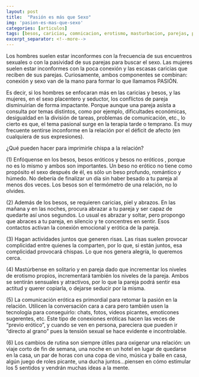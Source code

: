 ```yaml
---
layout: post
title:  "Pasión es más que Sexo"
img: 'pasion-es-mas-que-sexo'
categories: [articulos]
tags: [besos, caricias, comnicacion, erotismo, masturbacion, parejas, pasion, risas, sexo]
excerpt_separator: <!--more-->
---
```


Los hombres suelen estar inconformes con la frecuencia de sus encuentros sexuales o con la pasividad de sus parejas para buscar el sexo. Las mujeres suelen estar inconformes con la poca conexión y las escasas caricias que reciben de sus parejas. Curiosamente, ambos componentes se combinan: conexión y sexo van de la mano para formar lo que llamamos PASIÓN.

Es decir, si los hombres se enfocaran más en las caricias y besos, y las mujeres, en el sexo placentero y seductor, los conflictos de pareja disminuirían de forma impactante. Porque aunque una pareja asista a consulta por temas distintos, como por ejemplo, dificultades económicas, desigualdad en la división de tareas, problemas de comunicación, etc., lo cierto es que, el tema pasional surge en la terapia tarde o temprano. Es muy frecuente sentirse inconforme en la relación por el déficit de afecto (en cualquiera de sus expresiones).

¿Qué pueden hacer para imprimirle chispa a la relación?

(1) Enfóquense en los besos, besos eróticos y besos no eróticos , porque no es lo mismo y ambos son importantes. Un beso no erótico no tiene como propósito el sexo después de él, es sólo un beso profundo, romántico y húmedo. No debería de finalizar un día sin haber besado a tu pareja al menos dos veces. Los besos son el termómetro de una relación, no lo olvides.

(2) Además de los besos, se requieren caricias, piel y abrazos. En las mañana y en las noches, procura abrazar a tu pareja y ser capaz de quedarte así unos segundos. Lo usual es abrazar y soltar, pero propongo que abraces a tu pareja, en silencio y te concentres en sentir. Esos contactos activan la conexión emocional y erótica de la pareja.

(3) Hagan actividades juntos que generen risas. Las risas suelen provocar complicidad entre quienes la comparten, por lo que, si están juntos, esa complicidad provocará chispas. Lo que nos genera alegría, lo queremos cerca.

(4) Mastúrbense en solitario y en pareja dado que incrementar los niveles de erotismo propios, incrementará también los niveles de la pareja. Ambos se sentirán sensuales y atractivos, por lo que la pareja podrá sentir esa actitud y querer copiarla, o dejarse seducir por la misma.

(5) La comunicación erótica es primordial para retomar la pasión en la relación. Utilicen la conversación cara a cara pero también usen la tecnología para conseguirlo: chats, fotos, videos picantes, emoticones sugerentes, etc. Este tipo de conexiones eróticas hacen las veces de “previo erótico”, y cuando se ven en persona, pareciera que pueden ir “directo al grano” pues la tensión sexual se hace evidente e incontrolable.

(6) Los cambios de rutina son siempre útiles para oxigenar una relación: un viaje corto de fin de semana, una noche en un hotel en lugar de quedarse en la casa, un par de horas con una copa de vino, música y baile en casa, algún juego de roles picante, una ducha juntos…piensen en cómo estimular los 5 sentidos y vendrán muchas ideas a la mente.